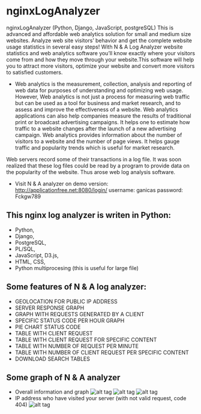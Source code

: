# nginxLogAnalyzer
nginxLogAnalyzer (Python, Django, JavaScript, postgreSQL)
This is advanced and affordable web analytics solution for small and medium size websites.
Analyze web site visitors’ behavior and get the complete website usage statistics in several easy steps!
With N & A Log Analyzer website statistics and web analytics software you’ll know exactly where your visitors come 
from and how they move through your website.This software will help you to attract more visitors, optimize your 
website and convert more visitors to satisfied customers.

* Web analytics is the measurement, collection, analysis and reporting of web data for purposes of understanding and optimizing
web usage. However, Web analytics is not just a process for measuring web traffic but can be used as a tool for business and market research, and to assess and improve the effectiveness of a website. Web analytics applications can also help companies measure the results of traditional print or broadcast advertising campaigns. It helps one to estimate how traffic to a website changes after the launch of a new advertising campaign. 
Web analytics provides information about the number of visitors to a website and the number of page views. It helps gauge traffic and popularity trends which is useful for market research.

Web servers record some of their transactions in a log file. It was soon realized that these log files could be read by a program to provide data on the popularity of the website. Thus arose web log analysis software.

* Visit N & A analyzer on demo version:
http://applicationfree.net:8080/login/
username: ganicas
password: Fckgw789

## This nginx log analyzer is writen in Python:
* Python,
* Django,
* PostgreSQL,
* PL/SQL,
* JavaScript, D3.js,
* HTML, CSS,
* Python multiprocesing (this is useful for large file)
## Some features of N & A log analyzer:

* GEOLOCATION FOR PUBLIC IP ADDRESS
* SERVER RESPONSE GRAPH
* GRAPH WITH REQUESTS GENERATED BY A CLIENT
* SPECIFIC STATUS CODE PER HOUR GRAPH
* PIE CHART STATUS CODE
* TABLE WITH CLIENT REQUEST
* TABLE WITH CLIENT REQUEST FOR SPECIFIC CONTENT
* TABLE WITH NUMBER OF REQUEST PER MINUTE
* TABLE WITH NUMBER OF CLIENT REQUEST PER SPECIFIC CONTENT
* DOWNLOAD SEARCH TABLES
## Some graph of N & A analyzer
* Overall information and graph
![alt tag](https://cloud.githubusercontent.com/assets/9252629/24207296/ca07016a-0f20-11e7-9ac4-1ad9f3cf8822.png)
![alt tag](https://cloud.githubusercontent.com/assets/9252629/24088935/c4f9dd88-0d30-11e7-861b-a76c11664121.png)
![alt tag](https://cloud.githubusercontent.com/assets/9252629/24088936/c66905a4-0d30-11e7-891d-8c87ddd3557c.png)
* IP address who have visited your server (with not valid request, code 404)
![alt tag](https://cloud.githubusercontent.com/assets/9252629/24088874/225d9754-0d30-11e7-8707-e1fd9ac5ecf0.png)
